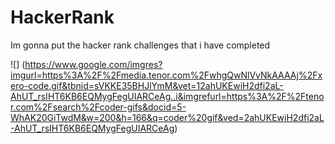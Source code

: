 # HackerRank
Im gonna put the hacker rank challenges that i have completed

![] (https://www.google.com/imgres?imgurl=https%3A%2F%2Fmedia.tenor.com%2FwhgQwNlVvNkAAAAj%2Fxero-code.gif&tbnid=sVKKE35BHJlYmM&vet=12ahUKEwiH2dfi2aL-AhUT_rsIHT6KB6EQMygFegUIARCeAg..i&imgrefurl=https%3A%2F%2Ftenor.com%2Fsearch%2Fcoder-gifs&docid=5-WhAK20GiTwdM&w=200&h=166&q=coder%20gif&ved=2ahUKEwiH2dfi2aL-AhUT_rsIHT6KB6EQMygFegUIARCeAg)
